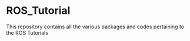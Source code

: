 # ROS_Tutorial
This repository contains all the various packages and codes pertaining to the ROS Tutorials
